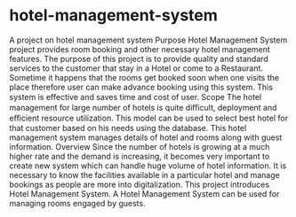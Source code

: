 # hotel-management-system
A project on hotel management system 
Purpose
Hotel Management System project provides room booking and other necessary hotel management features. The purpose of this project is to provide quality and standard services to the customer that stay in a Hotel or come to a Restaurant. Sometime it happens that the rooms get booked soon when one visits the place therefore user can make advance booking using this system. This system is eﬀective and saves time and cost of user.
 Scope
    The hotel management for large number of hotels is quite diﬃcult, deployment and eﬃcient   resource utilization. This model can be used to select best hotel for that customer based on his needs using the database. This hotel management system manages details of hotel and rooms along with guest information.
 Overview
Since the number of hotels is growing at a much higher rate and the demand is increasing, it becomes very important to create new system which can handle huge volume of hotel information. It is necessary to know the facilities available in a particular hotel and manage bookings as people are more into digitalization. This project introduces Hotel Management System. A Hotel Management System can be used for managing rooms engaged by guests.

